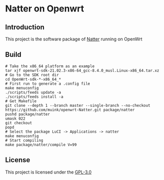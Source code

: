 Natter on Openwrt
=================

## Introduction
This project is the software package of [Natter][] running on OpenWrt

## Build

```shell
# Take the x86_64 platform as an example
tar xjf openwrt-sdk-21.02.3-x86-64_gcc-8.4.0_musl.Linux-x86_64.tar.xz
# Go to the SDK root dir
cd OpenWrt-sdk-*-x86_64_*
# First run to generate a .config file
make menuconfig
./scripts/feeds update -a
./scripts/feeds install -a
# Get Makefile
git clone --depth 1 --branch master --single-branch --no-checkout https://github.com/muink/openwrt-Natter.git package/natter
pushd package/natter
umask 022
git checkout
popd
# Select the package LuCI -> Applications -> natter
make menuconfig
# Start compiling
make package/natter/compile V=99
```

## License
This project is licensed under the [GPL-3.0](https://www.gnu.org/licenses/gpl-3.0.html)

  [Natter]: https://github.com/MikeWang000000/Natter
